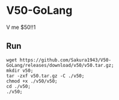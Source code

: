 # V50-GoLang
V me $50!!1

## Run
```shell
wget https://github.com/Sakura1943/V50-GoLang/releases/download/v50/v50.tar.gz;
mkdir v50;
tar -zxf v50.tar.gz -C ./v50;
chmod +x ./v50/v50;
cd ./v50;
./v50;
```
